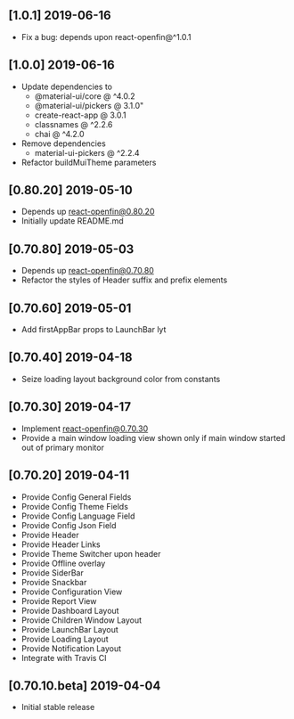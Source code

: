 ## [1.0.1] 2019-06-16
- Fix a bug: depends upon react-openfin@^1.0.1
## [1.0.0] 2019-06-16
- Update dependencies to 
    - @material-ui/core @ ^4.0.2
    - @material-ui/pickers @ 3.1.0"
    - create-react-app @ 3.0.1
    - classnames @ ^2.2.6
    - chai @ ^4.2.0
- Remove dependencies
    - material-ui-pickers @ ^2.2.4
- Refactor buildMuiTheme parameters
## [0.80.20] 2019-05-10
- Depends up react-openfin@0.80.20 
- Initially update README.md

## [0.70.80] 2019-05-03
- Depends up react-openfin@0.70.80 
- Refactor the styles of Header suffix and prefix elements 

## [0.70.60] 2019-05-01
- Add firstAppBar props to LaunchBar lyt

## [0.70.40] 2019-04-18
- Seize loading layout background color from constants

## [0.70.30] 2019-04-17
- Implement react-openfin@0.70.30
- Provide a main window loading view shown only if main window started out of primary monitor

## [0.70.20] 2019-04-11
- Provide Config General Fields
- Provide Config Theme Fields
- Provide Config Language Field
- Provide Config Json Field
- Provide Header
- Provide Header Links
- Provide Theme Switcher upon header
- Provide Offline overlay
- Provide SiderBar
- Provide Snackbar
- Provide Configuration View
- Provide Report View
- Provide Dashboard Layout
- Provide Children Window Layout
- Provide LaunchBar Layout
- Provide Loading Layout
- Provide Notification Layout
- Integrate with Travis CI

## [0.70.10.beta] 2019-04-04
- Initial stable release